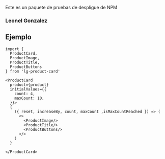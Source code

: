 Este es un paquete de pruebas de despligue de NPM

### Leonel Gonzalez

## Ejemplo

```
import {
  ProductCard, 
  ProductImage, 
  ProductTitle,
  ProductButtons
} from 'lg-product-card'
```

```
<ProductCard
  product={product}
  initialValues={{
    count: 4,
    maxCount: 10,
  }}>
  {
    ({ reset, increaseBy, count, maxCount ,isMaxCountReached }) => (
      <>
        <ProductImage/>
        <ProductTitle/>
        <ProductButtons/>
      </>
    )
  }

</ProductCard>
```
